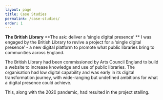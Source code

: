 ```yaml
---
layout: page
title: Case Studies
permalink: /case-studies/
order: 1
---
```

**The British Library**
**The ask: deliver a ‘single digital presence’ 
**
I was engaged by the British Library to revive a project for a ‘single digital presence’ - a new digital platform to promote what public libraries bring to communities across England. 

The British Library had been commissioned by Arts Council England to build a website to increase knowledge and use of public libraries. The organisation had low digital capability and was early in its digital transformation journey, with wide-ranging but undefined ambitions for what a digital presence could achieve.  

This, along with the 2020 pandemic, had resulted in the project stalling. 
